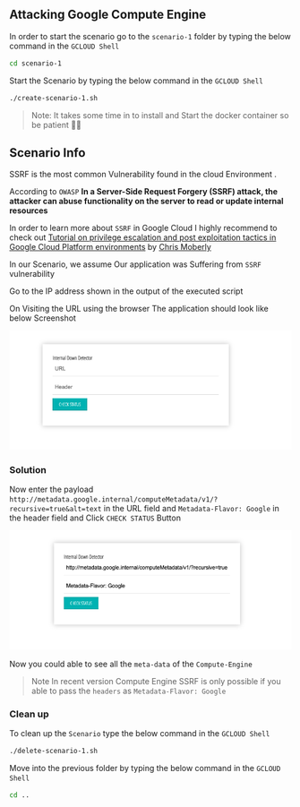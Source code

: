 ## Attacking Google Compute Engine

In order to start the scenario go to the `scenario-1` folder by typing the below command in the `GCLOUD Shell`

``` bash
cd scenario-1
```

Start the Scenario by typing the below command in the `GCLOUD Shell`

``` bash
./create-scenario-1.sh
```

> Note: It takes some time in  to install and Start the  docker container so be patient 🧘‍♂️

## Scenario Info

SSRF is the most common Vulnerability found in the cloud Environment .

According to `OWASP`
**In a Server-Side Request Forgery (SSRF) attack, the attacker can abuse functionality on the server to read or update internal resources**

In order to learn more about `SSRF` in Google Cloud I highly recommend to check out [Tutorial on privilege escalation and post exploitation tactics in Google Cloud Platform environments](https://about.gitlab.com/blog/2020/02/12/plundering-gcp-escalating-privileges-in-google-cloud-platform/)  by [Chris Moberly](https://about.gitlab.com/company/team/#init_string)


In  our Scenario, we assume Our application was Suffering from `SSRF` vulnerability

Go to the IP address shown in the output of the executed script





On Visiting the URL using the browser The application should look like below Screenshot

![Original](images/2021-07-31-11-22-45.png)

### Solution

Now enter the payload `http://metadata.google.internal/computeMetadata/v1/?recursive=true&alt=text` in the URL field and `Metadata-Flavor: Google` in the header field and Click `CHECK STATUS` Button

![](images/2021-07-31-11-24-20.png)

Now you could able to see all the `meta-data` of the `Compute-Engine`

> Note In recent version Compute Engine SSRF is only possible if you able to pass the `headers` as `Metadata-Flavor: Google` 


### Clean up

To clean up the `Scenario` type the below command in the `GCLOUD Shell`

``` bash
./delete-scenario-1.sh
```

Move into the previous folder by typing the below command in the `GCLOUD Shell`

``` bash
cd ..
```


